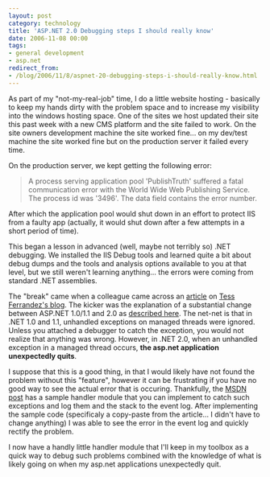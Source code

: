 ```yaml
---
layout: post
category: technology
title: 'ASP.NET 2.0 Debugging steps I should really know'
date: 2006-11-08 00:00
tags:
- general development
- asp.net
redirect_from:
- /blog/2006/11/8/aspnet-20-debugging-steps-i-should-really-know.html
---
```

As part of my "not-my-real-job" time, I do a little website hosting - basically to keep my hands dirty with the problem space and to increase my visibility into the windows hosting space. One of the sites we host updated their site this past week with a new CMS platform and the site failed to work. On the site owners development machine the site worked fine... on my dev/test machine the site worked fine but on the production server it failed every time.

On the production server, we kept getting the following error:

> A process serving application pool 'PublishTruth' suffered a fatal communication error with the World Wide Web Publishing Service. The process id was '3496'. The data field contains the error number.

After which the application pool would shut down in an effort to protect IIS from a faulty app (actually, it would shut down after a few attempts in a short period of time).

This began a lesson in advanced (well, maybe not terribly so) .NET debugging. We installed the IIS Debug tools and learned quite a bit about debug dumps and the tools and analysis options available to you at that level, but we still weren't learning anything... the errors were coming from standard .NET assemblies.

The "break" came when a colleague came across an [article](http://blogs.msdn.com/tess/archive/2006/04/27/584927.aspx) on 
[Tess Ferrandez's blog](http://blogs.msdn.com/tess). The kicker was the explanation of a substantial change between ASP.NET 1.0/1.1 and 2.0 as 
[described here](http://support.microsoft.com/?id=911816). The net-net is that in .NET 1.0 and 1.1, unhandled exceptions on managed threads were ignored. Unless you attached a debugger to catch the exception, you would not realize that anything was wrong. However, in .NET 2.0, when an unhandled exception in a managed thread occurs, __the asp.net application unexpectedly quits__.

I suppose that this is a good thing, in that I would likely have not found the problem without this "feature", however it can be frustrating if you have no good way to see the actual error that is occuring. Thankfully, 
the [MSDN post](http://support.microsoft.com/?id=911816) has a sample handler module that you can implement to catch such exceptions and log them and the stack to the event log. After implementing the sample code (specificaly a copy-paste from the article... I didn't have to change anything) I was able to see the error in the event log and quickly rectify the problem.

I now have a handly little handler module that I'll keep in my toolbox as a quick way to debug such problems combined with the knowledge of what is likely going on when my asp.net applications unexpectedly quit.
